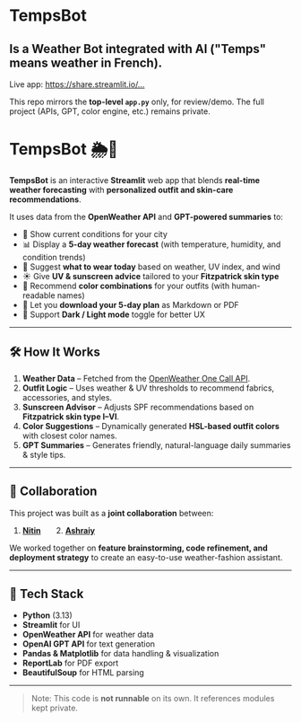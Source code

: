 # TempsBot 
## Is a Weather Bot integrated with AI ("Temps" means weather in French).

Live app: [https://share.streamlit.io/… ](https://weatherai-rpmnd2vdjchnbzggsgbqij.streamlit.app/) <!-- paste your Streamlit URL -->

This repo mirrors the **top-level `app.py`** only, for review/demo.
The full project (APIs, GPT, color engine, etc.) remains private.

# TempsBot 🌦👕

**TempsBot** is an interactive **Streamlit** web app that blends **real-time weather forecasting** with **personalized outfit and skin-care recommendations**.

It uses data from the **OpenWeather API** and **GPT-powered summaries** to:  
- 📍 Show current conditions for your city  
- 📊 Display a **5-day weather forecast** (with temperature, humidity, and condition trends)  
- 👕 Suggest **what to wear today** based on weather, UV index, and wind  
- ☀️ Give **UV & sunscreen advice** tailored to your **Fitzpatrick skin type**  
- 🎨 Recommend **color combinations** for your outfits (with human-readable names)  
- 📄 Let you **download your 5-day plan** as Markdown or PDF  
- 🖤 Support **Dark / Light mode** toggle for better UX  

---

## 🛠️ How It Works
1. **Weather Data** – Fetched from the [OpenWeather One Call API](https://openweathermap.org/api/one-call-api).  
2. **Outfit Logic** – Uses weather & UV thresholds to recommend fabrics, accessories, and styles.  
3. **Sunscreen Advisor** – Adjusts SPF recommendations based on **Fitzpatrick skin type I–VI**.  
4. **Color Suggestions** – Dynamically generated **HSL-based outfit colors** with closest color names.  
5. **GPT Summaries** – Generates friendly, natural-language daily summaries & style tips.  

---

## 🤝 Collaboration
This project was built as a **joint collaboration** between:  
1. **[Nitin](https://www.linkedin.com/in/ssny15)** &nbsp;&nbsp;&nbsp;&nbsp;&nbsp; 2. **[Ashraiy](https://www.linkedin.com/in/ashraiy-manohar)**  

We worked together on **feature brainstorming, code refinement, and deployment strategy** to create an easy-to-use weather-fashion assistant.

---

## 🚀 Tech Stack
- **Python** (3.13)  
- **Streamlit** for UI  
- **OpenWeather API** for weather data  
- **OpenAI GPT API** for text generation  
- **Pandas & Matplotlib** for data handling & visualization  
- **ReportLab** for PDF export  
- **BeautifulSoup** for HTML parsing  

---

> Note: This code is **not runnable** on its own. It references modules kept private.
